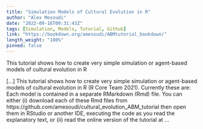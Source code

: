 ```yaml
---
title: "Simulation Models of Cultural Evolution in R"
author: "Alex Mesoudi"
date: "2022-09-16T09:31:43Z"
tags: [Simulation, Models, Tutorial, Github]
link: "https://bookdown.org/amesoudi/ABMtutorial_bookdown/"
length_weight: "100%"
pinned: false
---
```


<p>This tutorial shows how to create very simple simulation or
agent-based models of cultural evolution in R</p> [...] This tutorial shows how to create very simple simulation or agent-based models of cultural evolution in R (R Core Team 2021). Currently these are: Each model is contained in a separate RMarkdown (Rmd) file. You can either (i) download each of these Rmd files from https://github.com/amesoudi/cultural_evolution_ABM_tutorial then open them in RStudio or another IDE, executing the code as you read the explanatory text, or (ii) read the online version of the tutorial at ...
